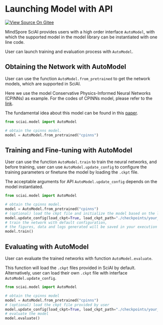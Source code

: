 # Launching Model with API

[![View Source On Gitee](https://mindspore-website.obs.cn-north-4.myhuaweicloud.com/website-images/master/resource/_static/logo_source_en.svg)](https://gitee.com/mindspore/docs/blob/master/docs/sciai/docs/source_en/launch_with_api.md)&nbsp;&nbsp;

MindSpore SciAI provides users with a high order interface `AutoModel`, with which the supported model in the model library can be instantiated with one line code.

User can launch training and evaluation process with `AutoModel`.

## Obtaining the Network with AutoModel

User can use the function `AutoModel.from_pretrained` to get the network models, which are supported in SciAI.

Here we use the model Conservative Physics-Informed Neural Networks (CPINNs) as example. For the codes of CPINNs model, please refer to the [link](https://gitee.com/mindspore/mindscience/tree/master/SciAI/sciai/model/cpinns).

The fundamental idea about this model can be found in this [paper](https://www.sciencedirect.com/science/article/abs/pii/S0045782520302127).

```python
from sciai.model import AutoModel

# obtain the cpinns model.
model = AutoModel.from_pretrained("cpinns")
```

## Training and Fine-tuning with AutoModel

User can use the function `AutoModel.train` to train the neural networks, and before training, user can use `AutoModel.update_config` to configure the training parameters or finetune the model by loading the `.ckpt` file.

The acceptable arguments for API `AutoModel.update_config` depends on the model instantiated.

```python
from sciai.model import AutoModel

# obtain the cpinns model.
model = AutoModel.from_pretrained("cpinns")
# (optional) load the ckpt file and initialize the model based on the loaded parameters.
model.update_config(load_ckpt=True, load_ckpt_path="./checkpoints/your_file.ckpt", epochs=500)
# train the network with default configuration,
# the figures, data and logs generated will be saved in your execution path.
model.train()
```

## Evaluating with AutoModel

User can evaluate the trained networks with function `AutoModel.evaluate`.

This function will load the `.ckpt` files provided in SciAI by default. Alternatively, user can load their own `.ckpt` file with interface `AutoModel.update_config`.

```python
from sciai.model import AutoModel

# obtain the cpinns model
model = AutoModel.from_pretrained("cpinns")
# (optional) load the ckpt file provided by user
model.update_config(load_ckpt=True, load_ckpt_path="./checkpoints/your_file.ckpt")
# evaluate the model
model.evaluate()
```
